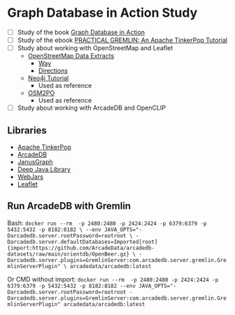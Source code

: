 # Graph Database in Action Study

- [ ] Study of the book [Graph Database in Action](https://www.manning.com/books/graph-databases-in-action)
- [ ] Study of the ebook [PRACTICAL GREMLIN: An Apache TinkerPop Tutorial](https://kelvinlawrence.net/book/Gremlin-Graph-Guide.html)
- [ ] Study about working with OpenStreetMap and Leaflet
  - [OpenStreetMap Data Extracts](http://download.geofabrik.de/)
    - [Way](https://wiki.openstreetmap.org/wiki/Way)
    - [Directions](https://wiki.openstreetmap.org/wiki/Forward_%26_backward,_left_%26_right)
  - [Neo4j Tutorial](https://neo4j.com/developer-blog/routing-web-app-neo4j-openstreetmap-leafletjs/)
    - Used as reference
  - [OSM2PO](http://osm2po.de/)
    - Used as reference
- [ ] Study about working with ArcadeDB and OpenCLIP

## Libraries
 
- [Apache TinkerPop](https://tinkerpop.apache.org/)
- [ArcadeDB](https://arcadedb.com/)
- [JanusGraph](https://janusgraph.org/)
- [Deep Java Library](https://djl.ai/)
- [WebJars](https://www.webjars.org)
- [Leaflet](https://leafletjs.com/)

## Run ArcadeDB with Gremlin

Bash:
``
docker run --rm  -p 2480:2480 -p 2424:2424 -p 6379:6379 -p 5432:5432 -p 8182:8182 \
    --env JAVA_OPTS="-Darcadedb.server.rootPassword=rootroot \
    -Darcadedb.server.defaultDatabases=Imported[root]{import:https://github.com/ArcadeData/arcadedb-datasets/raw/main/orientdb/OpenBeer.gz} \
    -Darcadedb.server.plugins=GremlinServer:com.arcadedb.server.gremlin.GremlinServerPlugin" \
arcadedata/arcadedb:latest
``

Or CMD without import:
``
docker run --rm  -p 2480:2480 -p 2424:2424 -p 6379:6379 -p 5432:5432 -p 8182:8182 --env JAVA_OPTS="-Darcadedb.server.rootPassword=rootroot -Darcadedb.server.plugins=GremlinServer:com.arcadedb.server.gremlin.GremlinServerPlugin" arcadedata/arcadedb:latest
``

